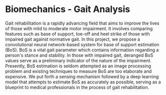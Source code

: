 # Biomechanics - Gait Analysis

Gait rehabilitation is a rapidly advancing field that aims to improve the lives of those with mild to moderate motor impairment. It involves comparing features such as base of support, toe-off and heel strike of those with impaired gait against normative gait. In this project, we propose a convolutional neural network-based system for base of support estimation (BoS). BoS is a vital gait parameter which contains information regarding a person's stance and stability. In those with impaired gait, deranged BoS values serve as a preliminary indicator of the nature of the impairment. Presently, BoS estimation is seldom attempted as an image processing problem and existing techniques to measure BoS are too elaborate and expensive. We put forth a sensing mechanism followed by a deep learning model that attempts to estimate BoS as accurately as possible, serving as a blueprint to medical professionals in the process of gait rehabilitation.

